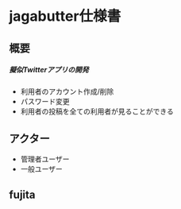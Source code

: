 # jagabutter仕様書

## 概要
##### 擬似Twitterアプリの開発
- 利用者のアカウント作成/削除
- パスワード変更
- 利用者の投稿を全ての利用者が見ることができる


## アクター
- 管理者ユーザー
- 一般ユーザー

## fujita
